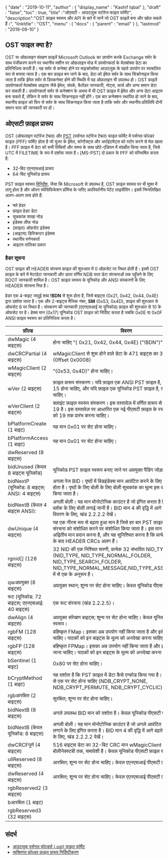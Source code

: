 {
  "date" : "2019-10-11",
  "author" : {
    "display_name" : "Kashif Iqbal"
},
  "draft" : "false",
  "toc" : true,
  "title" :"ओएसटी - आउटलुक स्टोरेज फाइल फॉर्मेट",
  "description":"OST फ़ाइल स्वरूप और API के बारे में जानें जो OST फ़ाइलें बना और खोल सकते हैं।",
  "linktitle" : "OST",
  "menu" : {
    "docs" : {
      "parent" : "email"
}
},
  "lastmod" : "2019-09-10"
}

## OST फाइल क्या है?

OST या ऑफ़लाइन संग्रहण फ़ाइलें Microsoft Outlook का उपयोग करके Exchange सर्वर के साथ पंजीकरण करने पर स्थानीय मशीन पर ऑफ़लाइन मोड में उपयोगकर्ता के मेलबॉक्स डेटा का प्रतिनिधित्व करती हैं। यह सर्वर से कनेक्ट होने पर माइक्रोसॉफ्ट आउटलुक के पहले उपयोग पर स्वचालित रूप से बनाया जाता है। एक बार फ़ाइल बन जाने के बाद, डेटा को ईमेल सर्वर के साथ सिंक्रोनाइज़ किया जाता है ताकि ईमेल सर्वर से डिस्कनेक्ट होने की स्थिति में यह ऑफ़लाइन भी उपलब्ध हो। OST फ़ाइलें उपयोगकर्ता मेलबॉक्स आइटम जैसे ईमेल, संपर्क, कैलेंडर जानकारी, नोट्स, कार्य और अन्य समान डेटा कर सकती हैं। उपयोगकर्ता सर्वर से कनेक्शन के अभाव में भी OST फ़ाइल में ईमेल और अन्य डेटा आइटम बना सकते हैं, लेकिन ये सर्वर के साथ सिंक्रनाइज़ नहीं होंगे। एक बार कनेक्शन स्थापित हो जाने के बाद, स्थानीय फ़ाइल को फिर से सर्वर के साथ सिंक्रनाइज़ किया जाता है ताकि सर्वर और स्थानीय प्रतिलिपि दोनों समान स्तर की जानकारी पर हों।

## ओएसटी फ़ाइल प्रारूप

OST (ऑफलाइन स्टोरेज टेबल) और [PST](/hi/email/pst/) (पर्सनल स्टोरेज टेबल) फाइल फॉर्मेट में पर्सनल फोल्डर फाइल (PFF) फॉर्मेट होता है जो यूजर के ईमेल, कॉन्टैक्ट्स और अपॉइंटमेंट्स को स्टोर करने से मेल खाता है। PFF फ़ाइल में डेटा को सभी तिथियों और समय के साथ छोटे-एंडियन में संग्रहीत किया जाता है, जिसे UTC में FILETIME के रूप में दर्शाया जाता है। [MS-PST] दो प्रकार के PFF को परिभाषित करता है:

* 32-बिट एएनएसआई प्रारूप
* 64-बिट यूनिकोड प्रारूप

PST फ़ाइल स्वरूप [विनिर्देश](https://learn.microsoft.com/en-us/openspecs/office_file_formats/ms-pst/141923d5-15ab-4ef1-a524-6dce75aae546), जैसा कि Microsoft से उपलब्ध है, OST फ़ाइल स्वरूप पर भी मुफ़्त में लागू होता है और ओपन स्पेसिफिकेशन प्रॉमिस के जरिए अपरिवर्तनीय पेटेंट लाइसेंसिंग। इसमें निम्नलिखित अलग-अलग तत्व होते हैं:

* फ्ले हेडर
* फ़ाइल हेडर डेटा
* सूचकांक शाखा नोड
* इंडेक्स लीफ नोड
* (फ़ाइल) ऑफ़सेट इंडेक्स
* (आइटम) डिस्क्रिप्टर इंडेक्स
* स्थानीय वर्णनकर्ता
* आइटम तालिका प्रकार

### हैडर सूचना

OST फ़ाइल की HEADER संरचना फ़ाइल की शुरुआत में 0 ऑफ़सेट पर स्थित होती है। इसमें OST फ़ाइल के बारे में मेटाडेटा जानकारी और ऊपर वर्णित NDB परत डेटा संरचनाओं तक पहुँचने के लिए ROOT जानकारी शामिल है। OST फ़ाइल स्वरूप के यूनिकोड और ANSI संस्करणों के लिए HEADER संरचना भिन्न है।

हेडर एक 4-बाइट जादुई शब्द **!BDN** से शुरू होता है, जिसे बाइट्स (0x21, 0x42, 0x44, 0x4E) द्वारा दर्शाया जाता है। एक और 2-बाइट्स मैजिक नंबर, **SM** (0x53, 0x4D), फ़ाइल की शुरुआत से ऑफसेट 8 पर स्थित है। संस्करण की जानकारी (एएनएसआई या यूनिकोड) फ़ाइल की शुरुआत से 10 के ऑफसेट पर है। हेक्स मान (0x17) यूनिकोड OST फ़ाइल को निर्दिष्ट करता है जबकि 0x0E या 0x0F ANSI फ़ाइल स्वरूप का प्रतिनिधित्व करता है।

|फ़ील्ड|विवरण
---|---|
|dwMagic (4 बाइट्स)|होना चाहिए "{ 0x21, 0x42, 0x44, 0x4E} ("!BDN")"
|dwCRCPartial (4 बाइट्स)|wMagicClient से शुरू होने वाले डेटा के 471 बाइट्स का 32-बिट CRC मान (0ffset 0x0008)
|wMagicClient (2 बाइट्स)|"{0x53, 0x4D}" होना चाहिए।
|wVer (2 बाइट्स)|फ़ाइल प्रारूप संस्करण। यदि फ़ाइल एक ANSI PST फ़ाइल है, तो यह मान 14 या 15 होना चाहिए, और यदि फ़ाइल एक यूनिकोड PST फ़ाइल है, तो यह मान 23 होना चाहिए।
|wVerClient (2 बाइट्स)|क्लाइंट फ़ाइल स्वरूप संस्करण। इस दस्तावेज़ में वर्णित प्रारूप से संबंधित संस्करण 19 है। इस दस्तावेज़ पर आधारित एक नई पीएसटी फ़ाइल के रचनाकारों को इस मान को 19 तक प्रारंभ करना चाहिए।
|bPlatformCreate (1 बाइट)|यह मान 0x01 पर सेट होना चाहिए।
|bPlatformAccess (1 बाइट)|यह मान 0x01 पर सेट होना चाहिए।
|dwReserved (8 बाइट्स)|
|bidUnused (केवल 8 बाइट्स यूनिकोड)|यूनिकोड PST फ़ाइल स्वरूप बनाए जाने पर अप्रयुक्त पैडिंग जोड़ा गया।
|bidNextP (यूनिकोड: 8 बाइट्स; ANSI: 4 बाइट्स)|अगला पेज BID। पृष्ठों में बिडइंडेक्स मान आवंटित करने के लिए एक विशेष काउंटर होता है। पृष्ठों के लिए बोली के लिए बोली सूचकांक का मूल्य इस काउंटर से आवंटित किया जाता है।
|bidNextB (केवल 4 बाइट्स ANSI): |अगली बोली। यह मान मोनोटोनिक काउंटर है जो इंगित करता है कि अगले आवंटित ब्लॉक के लिए बोली लगाई जानी है। BID मान 4 की वृद्धि में आगे बढ़ते हैं। अधिक विवरण के लिए, खंड 2.2.2.2 देखें।
|dwUnique (4 बाइट्स)|यह एक नीरस रूप से बढ़ता हुआ मान है जिसे हर बार PST फ़ाइल की HEADER संरचना को संशोधित करने पर संशोधित किया जाता है। इस मान का कार्य एक अद्वितीय मान प्रदान करना है, और यह सुनिश्चित करना है कि प्रत्येक शीर्षलेख संशोधन के बाद HEADER CRCs अलग हैं।
|rgnid[]   (128 बाइट्स)|32 NID की एक निश्चित सरणी, प्रत्येक 32 संभावित NID_TYPEs (NID_TYPE, NID_TYPE_NORMAL_FOLDER, NID_TYPE_SEARCH_FOLDER, NID_TYPE_NORMAL_MESSAGE,NID_TYPE_ASSOC_MESSAGE) में से एक के अनुरूप है।
|qwअप्रयुक्त (8 बाइट्स)|अप्रयुक्त स्थान; शून्य पर सेट होना चाहिए। केवल यूनिकोड पीएसटी फ़ाइल स्वरूप।
|रूट (यूनिकोड: 72 बाइट्स; एएनएसआई: 40 बाइट्स)|एक रूट संरचना (खंड 2.2.2.5)।
|dwAlign (4 बाइट्स)|अप्रयुक्त संरेखण बाइट्स; शून्य पर सेट होना चाहिए। केवल यूनिकोड पीएसटी फ़ाइल स्वरूप।
|rgbFM (128 बाइट्स)|बहिष्कृत FMap। इसका अब उपयोग नहीं किया जाता है और इसे 0xFF से भरा जाना चाहिए। पाठकों को इन बाइट्स के मूल्य को अनदेखा करना चाहिए।
|rgbFP (128 बाइट्स)|बहिष्कृत FPMap। इसका अब उपयोग नहीं किया जाता है और इसे 0xFF से भरा जाना चाहिए। पाठकों को इन बाइट्स के मूल्य को अनदेखा करना चाहिए।
|bSentinel (1 बाइट)|0x80 पर सेट होना चाहिए।
|bCryptMethod (1 बाइट)|यह दर्शाता है कि PST फ़ाइल में डेटा कैसे एन्कोड किया गया है। पूर्व-निर्धारित मानों में से एक पर सेट होना चाहिए (NDB_CRYPT_NONE, NDB_CRYPT_PERMUTE, NDB_CRYPT_CYCLIC)।
|rgbआरक्षित (2 बाइट्स)| सुरक्षित; शून्य पर सेट होना चाहिए।
|bidNextB (8 बाइट्स)|अगले उपलब्ध BID मान को दर्शाता है। केवल यूनिकोड पीएसटी फ़ाइल स्वरूप।
|bidNextB (केवल यूनिकोड: 8 बाइट्स)|अगली बोली। यह मान मोनोटोनिक काउंटर है जो अगले आवंटित ब्लॉक के लिए बोली लगाने के लिए इंगित करता है। BID मान 4 की वृद्धि में आगे बढ़ते हैं। अधिक विवरण के लिए, खंड 2.2.2.2 देखें।
|dwCRCFपूर्ण (4 बाइट्स)|516 बाइट्स डेटा का 32-बिट CRC मान wMagicClient से लेकर बोलीनेक्स्टबी तक, समावेशी है। केवल यूनिकोड पीएसटी फ़ाइल स्वरूप।
|ullReserved (8 बाइट्स)|आरक्षित; शून्य पर सेट होना चाहिए। केवल एएनएसआई पीएसटी फ़ाइल स्वरूप।
|dwReserved (4 बाइट्स)|आरक्षित; शून्य पर सेट होना चाहिए। केवल एएनएसआई पीएसटी फ़ाइल स्वरूप।
|rgbReserved2 (3 बाइट्स)|
|bआरक्षित (1 बाइट) |
|rgbReserved3 (32 बाइट्स) |

## संदर्भ

* [आउटलुक पर्सनल फोल्डर्स (.ost) फाइल फॉर्मेट](https://learn.microsoft.com/en-us/openspecs/office_file_formats/ms-pst/141923d5-15ab-4ef1-a524-6dce75aae546)
* [व्यक्तिगत फ़ोल्डर फ़ाइल प्रारूप निर्दिष्टीकरण](https://github.com/libyal/libpff/blob/main/documentation/Personal%20Folder%20File%20(PFF)%20format.asciidoc)


